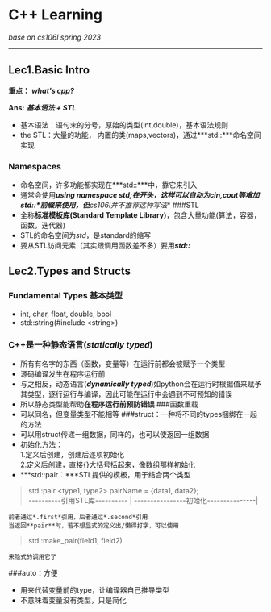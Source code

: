 # C++ Learning
*base on cs106l spring 2023*
***
## Lec1.Basic Intro
**重点：** ***what's cpp?***

**Ans:** ***基本语法 + STL***

+ 基本语法：语句末的分号，原始的类型(int,double)，基本语法规则  
+ the STL：大量的功能， 内置的类(maps,vectors)，通过***std::***命名空间实现


### Namespaces
+ 命名空间，许多功能都实现在***std::***中，靠它来引入
+ 通常会使用***using namespace std;***在开头，这样可以自动为*cin*,*cout*等增加*std::*前缀来使用，但**cs106l并不推荐这种写法**
###STL
+ 全称**标准模板库(Standard Template Library)**，包含大量功能(算法，容器，函数，迭代器)
+ STL的命名空间为*std*，是standard的缩写
+ 要从STL访问元素（其实跟调用函数差不多）要用***std::***

## Lec2.Types and Structs
### Fundamental Types 基本类型
+ int, char, float, double, bool
+ std::string(#include <string\>)
### C++是一种静态语言(*statically typed*)
+ 所有有名字的东西（函数，变量等）在运行前都会被赋予一个类型
+ 源码编译发生在程序运行前
+ 与之相反，动态语言(***dynamically typed***)如python会在运行时根据值来赋予其类型，逐行运行与编译，因此可能在运行中会遇到不可预知的错误
+ 所以静态类型能帮助**在程序运行前预防错误**
###函数重载
+ 可以同名，但变量类型不能相等
###struct：一种将不同的types捆绑在一起的方法
+ 可以用struct传递一组数据，同样的，也可以使返回一组数据
+ 初始化方法：  
    1.定义后创建，创建后逐项初始化  
    2.定义后创建，直接{}大括号括起来，像数组那样初始化
+ ***std::pair：***STL提供的模板，用于结合两个类型  
> std::pair <type1, type2\> pairName = {data1, data2};  
----------引用STL库---------- | ----------------初始化---------------|  

    前者通过*.first*引用，后者通过*.second*引用  
    当返回**pair**时，若不想显式的定义出/懒得打字，可以使用
> std::make_pair(field1, field2)  

    来隐式的调用它了  

###auto：方便
+ 用来代替变量前的type，让编译器自己推导类型  
+ 不意味着变量没有类型，只是简化